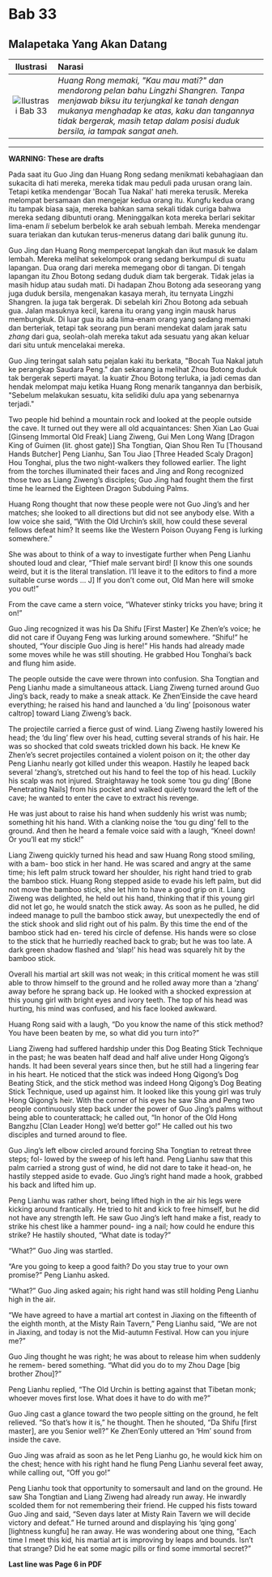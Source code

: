 # Bab 33
## Malapetaka Yang Akan Datang

| Ilustrasi | Narasi |
|   :---:   | :---   |
| ![Ilustrasi Bab 33](https://res.cloudinary.com/drzjshskk/image/upload/v1676693613/sdyxz/originals/loch-33_o2g4bn.jpg)  | _Huang Rong memaki, "Kau mau mati?" dan mendorong pelan bahu Lingzhi Shangren. Tanpa menjawab biksu itu terjungkal ke tanah dengan mukanya menghadap ke atas, kaku dan tangannya tidak bergerak, masih tetap dalam posisi duduk bersila, ia tampak sangat aneh._  |

***

**WARNING: These are drafts**

Pada saat itu Guo Jing dan Huang Rong sedang menikmati kebahagiaan dan sukacita di hati mereka, mereka tidak mau
peduli pada urusan orang lain. Tetapi ketika mendengar 'Bocah Tua Nakal' hati mereka terusik. Mereka melompat 
bersamaan dan mengejar kedua orang itu. Kungfu kedua orang itu tampak biasa saja, mereka bahkan sama sekali tidak 
curiga bahwa mereka sedang dibuntuti orang. Meninggalkan kota mereka berlari sekitar lima-enam _li_ sebelum berbelok 
ke arah sebuah lembah. Mereka mendengar suara teriakan dan kutukan terus-menerus datang dari balik gunung itu.

Guo Jing dan Huang Rong mempercepat langkah dan ikut masuk ke dalam lembah. Mereka melihat sekelompok orang sedang 
berkumpul di suatu lapangan. Dua orang dari mereka memegang obor di tangan. Di tengah lapangan itu Zhou Botong sedang 
duduk diam tak bergerak. Tidak jelas ia masih hidup atau sudah mati. Di hadapan Zhou Botong ada seseorang yang juga duduk
bersila, mengenakan kasaya merah, itu ternyata Lingzhi Shangren. Ia juga tak bergerak. Di sebelah kiri Zhou Botong ada 
sebuah gua. Jalan masuknya kecil, karena itu orang yang ingin mausk harus membungkuk. Di luar gua itu ada lima-enam orang 
yang sedang memaki dan berteriak, tetapi tak seorang pun berani mendekat dalam jarak satu _zhang_ dari gua, seolah-olah 
mereka takut ada sesuatu yang akan keluar dari situ untuk mencelakai mereka.

Guo Jing teringat salah satu pejalan kaki itu berkata, "Bocah Tua Nakal jatuh ke perangkap Saudara Peng." dan sekarang 
ia melihat Zhou Botong duduk tak bergerak seperti mayat. Ia kuatir Zhou Botong terluka, ia jadi cemas dan hendak melompat 
maju ketika Huang Rong menarik tangannya dan berbisik, "Sebelum melakukan sesuatu, kita selidiki dulu apa yang sebenarnya 
terjadi."


Two people hid behind a mountain rock and looked at the people outside the cave. It
turned out they were all old acquaintances: Shen Xian Lao Guai [Ginseng Immortal Old
Freak] Liang Ziweng, Gui Men Long Wang [Dragon King of Guimen (lit. ghost gate)] Sha
Tongtian, Qian Shou Ren Tu [Thousand Hands Butcher] Peng Lianhu, San Tou Jiao
[Three Headed Scaly Dragon] Hou Tonghai, plus the two night-walkers they followed
earlier. The light from the torches illuminated their faces and Jing and Rong recognized
those two as Liang Ziweng’s disciples; Guo Jing had fought them the first time he
learned the Eighteen Dragon Subduing Palms.

Huang Rong thought that now these people were not Guo Jing’s and her matches; she
looked to all directions but did not see anybody else. With a low voice she said, “With
the Old Urchin’s skill, how could these several fellows defeat him? It seems like the
Western Poison Ouyang Feng is lurking somewhere.”

She was about to think of a way to investigate further when Peng Lianhu shouted loud
and clear, “Thief male servant bird! [I know this one sounds weird, but it is the literal
translation. I’ll leave it to the editors to find a more suitable curse words ... J] If you
don’t come out, Old Man here will smoke you out!”

From the cave came a stern voice, “Whatever stinky tricks you have; bring it on!”

Guo Jing recognized it was his Da Shifu [First Master] Ke Zhen’e’s voice; he did not care
if Ouyang Feng was lurking around somewhere. “Shifu!” he shouted, “Your disciple Guo
Jing is here!” His hands had already made some moves while he was still shouting. He
grabbed Hou Tonghai’s back and flung him aside.

The people outside the cave were thrown into confusion. Sha Tongtian and Peng
Lianhu made a simultaneous attack. Liang Ziweng turned around Guo Jing’s back,
ready to make a sneak attack. Ke Zhen’Einside the cave heard everything; he raised his
hand and launched a ‘du ling’ [poisonous water caltrop] toward Liang Ziweng’s back.

The projectile carried a fierce gust of wind. Liang Ziweng hastily lowered his head; the
‘du ling’ flew over his head, cutting several strands of his hair. He was so shocked that
cold sweats trickled down his back. He knew Ke Zhen’e’s secret projectiles contained a
violent poison on it; the other day Peng Lianhu nearly got killed under this weapon.
Hastily he leaped back several ‘zhang’s, stretched out his hand to feel the top of his
head. Luckily his scalp was not injured. Straightaway he took some ‘tou gu ding’ [Bone
Penetrating Nails] from his pocket and walked quietly toward the left of the cave; he
wanted to enter the cave to extract his revenge.

He was just about to raise his hand when suddenly his wrist was numb; something hit
his hand. With a clanking noise the ‘tou gu ding’ fell to the ground. And then he heard a
female voice said with a laugh, “Kneel down! Or you’ll eat my stick!”

Liang Ziweng quickly turned his head and saw Huang Rong stood smiling, with a bam-
boo stick in her hand. He was scared and angry at the same time; his left palm struck
toward her shoulder, his right hand tried to grab the bamboo stick. Huang Rong
stepped aside to evade his left palm, but did not move the bamboo stick, she let him to
have a good grip on it. Liang Ziweng was delighted, he held out his hand, thinking that
if this young girl did not let go, he would snatch the stick away. As soon as he pulled, he
did indeed manage to pull the bamboo stick away, but unexpectedly the end of the stick
shook and slid right out of his palm. By this time the end of the bamboo stick had en-
tered his circle of defense. His hands were so close to the stick that he hurriedly
reached back to grab; but he was too late. A dark green shadow flashed and ‘slap!’ his
head was squarely hit by the bamboo stick.

Overall his martial art skill was not weak; in this critical moment he was still able to
throw himself to the ground and he rolled away more than a ‘zhang’ away before he
sprang back up. He looked with a shocked expression at this young girl with bright eyes
and ivory teeth. The top of his head was hurting, his mind was confused, and his face
looked awkward.

Huang Rong said with a laugh, “Do you know the name of this stick method? You have
been beaten by me, so what did you turn into?”

Liang Ziweng had suffered hardship under this Dog Beating Stick Technique in the
past; he was beaten half dead and half alive under Hong Qigong’s hands. It had been
several years since then, but he still had a lingering fear in his heart. He noticed that
the stick was indeed Hong Qigong’s Dog Beating Stick, and the stick method was indeed
Hong Qigong’s Dog Beating Stick Technique, used up against him. It looked like this
young girl was truly Hong Qigong’s heir. With the corner of his eyes he saw Sha and
Peng two people continuously step back under the power of Guo Jing’s palms without
being able to counterattack; he called out, “In honor of the Old Hong Bangzhu [Clan
Leader Hong] we’d better go!” He called out his two disciples and turned around to flee.

Guo Jing’s left elbow circled around forcing Sha Tongtian to retreat three steps; fol-
lowed by the sweep of his left hand. Peng Lianhu saw that this palm carried a strong
gust of wind, he did not dare to take it head-on, he hastily stepped aside to evade. Guo
Jing’s right hand made a hook, grabbed his back and lifted him up.

Peng Lianhu was rather short, being lifted high in the air his legs were kicking around
frantically. He tried to hit and kick to free himself, but he did not have any strength left.
He saw Guo Jing’s left hand make a fist, ready to strike his chest like a hammer pound-
ing a nail; how could he endure this strike? He hastily shouted, “What date is today?”

“What?” Guo Jing was startled.

“Are you going to keep a good faith? Do you stay true to your own promise?” Peng
Lianhu asked.

“What?” Guo Jing asked again; his right hand was still holding Peng Lianhu high in the
air.

“We have agreed to have a martial art contest in Jiaxing on the fifteenth of the eighth
month, at the Misty Rain Tavern,” Peng Lianhu said, “We are not in Jiaxing, and today is
not the Mid-autumn Festival. How can you injure me?”

Guo Jing thought he was right; he was about to release him when suddenly he remem-
bered something. “What did you do to my Zhou Dage [big brother Zhou]?”

Peng Lianhu replied, “The Old Urchin is betting against that Tibetan monk; whoever
moves first lose. What does it have to do with me?”

Guo Jing cast a glance toward the two people sitting on the ground, he felt relieved. “So
that’s how it is,” he thought. Then he shouted, “Da Shifu [first master], are you Senior
well?” Ke Zhen’Eonly uttered an ‘Hm’ sound from inside the cave.

Guo Jing was afraid as soon as he let Peng Lianhu go, he would kick him on the chest;
hence with his right hand he flung Peng Lianhu several feet away, while calling out,
“Off you go!”

Peng Lianhu took that opportunity to somersault and land on the ground. He saw Sha
Tongtian and Liang Ziweng had already run away. He inwardly scolded them for not
remembering their friend. He cupped his fists toward Guo Jing and said, “Seven days
later at Misty Rain Tavern we will decide victory and defeat.” He turned around and
displaying his ‘qing gong’ [lightness kungfu] he ran away. He was wondering about one
thing, “Each time I meet this kid, his martial art is improving by leaps and bounds. Isn’t
that strange? Did he eat some magic pills or find some immortal secret?”

**Last line was Page 6 in PDF**

